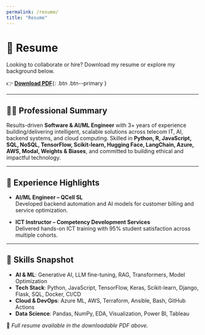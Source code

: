 ```yaml
---
permalink: /resume/
title: "Resume"
---
```


# 📄 Resume

Looking to collaborate or hire? Download my resume or explore my background below.

👉 [**Download PDF**](/assets/files/AmiduDaborCV2.pdf){: .btn .btn--primary }

---

## 🧑‍💼 Professional Summary

Results-driven **Software & AI/ML Engineer** with 3+ years of experience building/delivering intelligent, scalable solutions across telecom IT, AI, backend systems, and cloud computing. Skilled in **Python, R, JavaScript, SQL, NoSQL, TensorFlow, Scikit-learn, Hugging Face, LangChain, Azure, AWS, Modal, Weights & Biases**, and committed to building ethical and impactful technology.

---

## 💼 Experience Highlights

- **AI/ML Engineer – QCell SL**  
  Developed backend automation and AI models for customer billing and service optimization.

- **ICT Instructor – Competency Development Services**  
  Delivered hands-on ICT training with 95% student satisfaction across multiple cohorts.

---

## 🧠 Skills Snapshot

- **AI & ML**: Generative AI, LLM fine-tuning, RAG, Transformers, Model Optimization  
- **Tech Stack**: Python, JavaScript, TensorFlow, Keras, Scikit-learn, Django, Flask, SQL, Docker, CI/CD  
- **Cloud & DevOps**: Azure ML, AWS, Terraform, Ansible, Bash, GitHub Actions  
- **Data Science**: Pandas, NumPy, EDA, Visualization, Power BI, Tableau

📎 *Full resume available in the downloadable PDF above.*

